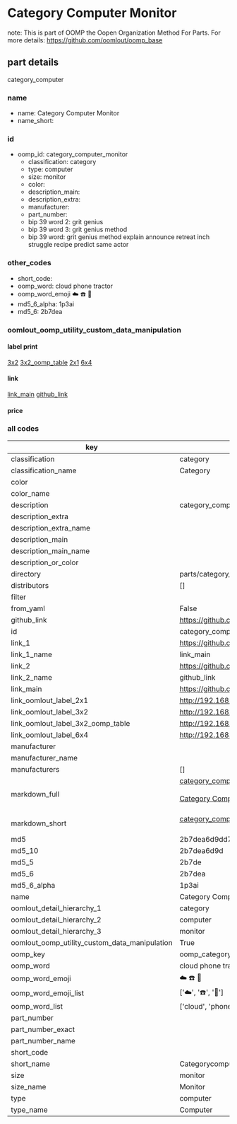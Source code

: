 # Category Computer Monitor  

note: This is part of OOMP the Oopen Organization Method For Parts. For more details: https://github.com/oomlout/oomp_base

##  part details



category_computer

### name
* name: Category Computer Monitor
* name_short: 
### id
* oomp_id: category_computer_monitor
  * classification: category
  * type: computer
  * size: monitor
  * color: 
  * description_main: 
  * description_extra: 
  * manufacturer: 
  * part_number: 
  * bip 39 word 2: grit genius
  * bip 39 word 3: grit genius method
  * bip 39 word: grit genius method explain announce retreat inch struggle recipe predict same actor

### other_codes
* short_code: 
* oomp_word: cloud phone tractor
* oomp_word_emoji :cloud: :phone: :tractor:
* md5_6_alpha: 1p3ai
* md5_6: 2b7dea






### oomlout_oomp_utility_custom_data_manipulation
#### label print
[3x2](http://192.168.1.245:1112/?label=oomp%201p3ai)
[3x2_oomp_table](http://192.168.1.107:1112/?label=oomp%201p3ai)
[2x1](http://192.168.1.242:1112/?label=oomp%201p3ai)
[6x4](http://192.168.1.55:1112/?label=oomp%201p3ai)    

#### link

[link_main](https://github.com/oomlout/oomlout_oomp_current_version_messy/tree/main/parts/category_computer_monitor) [github_link](https://github.com/oomlout/oomlout_oomp_part_src/tree/main/parts/category_computer_monitor)                             

#### price







### all codes 
| key | value |  
| --- | --- |  
| classification | category |  
| classification_name | Category |  
| color |  |  
| color_name |  |  
| description | category_computer |  
| description_extra |  |  
| description_extra_name |  |  
| description_main |  |  
| description_main_name |  |  
| description_or_color |   |  
| directory | parts/category_computer_monitor |  
| distributors | [] |  
| filter |  |  
| from_yaml | False |  
| github_link | https://github.com/oomlout/oomlout_oomp_part_src/tree/main/parts/category_computer_monitor |  
| id | category_computer_monitor |  
| link_1 | https://github.com/oomlout/oomlout_oomp_current_version_messy/tree/main/parts/category_computer_monitor |  
| link_1_name | link_main |  
| link_2 | https://github.com/oomlout/oomlout_oomp_part_src/tree/main/parts/category_computer_monitor |  
| link_2_name | github_link |  
| link_main | https://github.com/oomlout/oomlout_oomp_current_version_messy/tree/main/parts/category_computer_monitor |  
| link_oomlout_label_2x1 | http://192.168.1.242:1112/?label=oomp%201p3ai |  
| link_oomlout_label_3x2 | http://192.168.1.245:1112/?label=oomp%201p3ai |  
| link_oomlout_label_3x2_oomp_table | http://192.168.1.107:1112/?label=oomp%201p3ai |  
| link_oomlout_label_6x4 | http://192.168.1.55:1112/?label=oomp%201p3ai |  
| manufacturer |  |  
| manufacturer_name |  |  
| manufacturers | [] |  
| markdown_full | [category_computer_monitor](https://github.com/oomlout/oomlout_oomp_current_version_messy/tree/main/parts/category_computer_monitor)<br>[](https://github.com/oomlout/oomlout_oomp_current_version_messy/tree/main/parts/category_computer_monitor)<br>[Category Computer Monitor](https://github.com/oomlout/oomlout_oomp_current_version_messy/tree/main/parts/category_computer_monitor)<br><br> |  
| markdown_short | [category_computer_monitor](https://github.com/oomlout/oomlout_oomp_current_version_messy/tree/main/parts/category_computer_monitor)<br><br> |  
| md5 | 2b7dea6d9dd74e4ae004a50918583b35 |  
| md5_10 | 2b7dea6d9d |  
| md5_5 | 2b7de |  
| md5_6 | 2b7dea |  
| md5_6_alpha | 1p3ai |  
| name | Category Computer Monitor |  
| oomlout_detail_hierarchy_1 | category |  
| oomlout_detail_hierarchy_2 | computer |  
| oomlout_detail_hierarchy_3 | monitor |  
| oomlout_oomp_utility_custom_data_manipulation | True |  
| oomp_key | oomp_category_computer_monitor |  
| oomp_word | cloud phone tractor |  
| oomp_word_emoji | :cloud: :phone: :tractor: |  
| oomp_word_emoji_list | [':cloud:', ':phone:', ':tractor:'] |  
| oomp_word_list | ['cloud', 'phone', 'tractor'] |  
| part_number |  |  
| part_number_exact |  |  
| part_number_name |  |  
| short_code |  |  
| short_name | Categorycomputer |  
| size | monitor |  
| size_name | Monitor |  
| type | computer |  
| type_name | Computer |  
